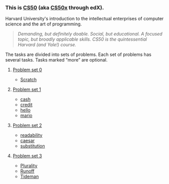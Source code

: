 ### This is [CS50](https://cs50.harvard.edu/x/2020/syllabus/) (aka [CS50x](https://www.edx.org/course/cs50s-introduction-to-computer-science) through edX).
 
Harvard University's introduction to the intellectual enterprises of computer science and the art of programming.

>*Demanding, but definitely doable. Social, but educational. A focused topic, but broadly applicable skills. CS50 is
 the quintessential Harvard (and Yale!) course.*


The tasks are divided into sets of problems. Each set of problems has several tasks. Tasks marked “more” are optional.

1. [Problem set 0](pset0)
    
    * [Scratch](pset0/scratch) 

2. [Problem set 1](pset1)

    * [cash](pset1/cash)
    * [credit](pset1/credit)
    * [hello](pset1/hello)
    * [mario](pset1/mario)

3. [Problem set 2](pset2)

    * [readability](pset2/readability)
    * [caesar](pset2/caesar)
    * [substitution](pset2/substitution)
    
4. [Problem set 3](pset3)

    * [Plurality](pset3/plurality)
    * [Runoff](pset3/runoff)
    * [Tideman](pset3/tideman)
   
